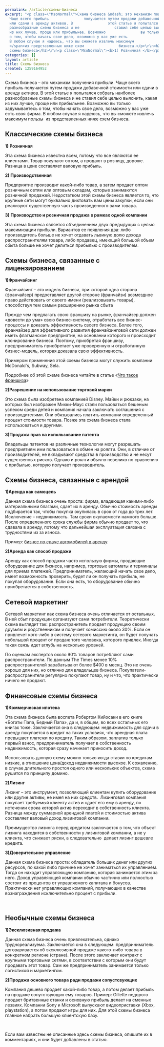 ```yaml
---
permalink: /article/схемы-бизнеса
excerpt: "<p class=\"MsoNormal\">Cхема бизнеса &ndash; это механизм получения прибыли.
  Чаще всего прибыль                получается путем продажи добавочной стоимости
  или сдачи в аренду активов. В                этой статье я попытался собрать наиболее
  разнообразные схемы бизнеса и не                ставил себе целью выяснить, какая
  из них лучше, проще или прибыльнее. Возможно                вы только задумываетесь
  о том, чтобы начать свое дело, возможно у вас уже есть                своя фирма.
  В любом случае я надеюсь, что вы сможете извлечь максимум                пользы<span>&nbsp;
  </span>из представленных ниже схем                бизнеса.</p>\r\n<h2>Классические
  схемы бизнеса</h2>\r\n<p class=\"MsoNormal\"><b>1) Розничная </b></p>"
categories: []
layout: article
title: Схемы бизнеса
created: 1259164952
---
```

Cхема бизнеса – это механизм получения прибыли. Чаще всего прибыль получается путем продажи добавочной стоимости или сдачи в аренду активов. В этой статье я попытался собрать наиболее разнообразные схемы бизнеса и не ставил себе целью выяснить, какая из них лучше, проще или прибыльнее. Возможно вы только задумываетесь о том, чтобы начать свое дело, возможно у вас уже есть своя фирма. В любом случае я надеюсь, что вы сможете извлечь максимум пользы  из представленных ниже схем бизнеса.

## Классические схемы бизнеса ##

**1) Розничная** 

Эта схема бизнеса известна всем, потому что все являются ее клиентами. Товар покупают оптом, а продают в розницу, дороже. Разница в цене составляет валовую прибыль.

**2) Производственная**

Предприятие производит какой-либо товар, а затем продает оптом розничным сетям или оптовым складам, которые занимаются розничной продажей. Недостатком этой схемы бизнеса является то, что крупные сети могут буквально диктовать вам цены закупки, если они реализуют существенную часть произведенного вами товара.

**3) Производство и розничная продажа в рамках одной компании**

Эта схема бизнеса является объединением двух предыдущих с целью максимизации прибыли. Вариантов ее появления два: либо производитель больше не хочет отдавать львиную долю дохода распространителям товара, либо продавец, имеющий большой объем сбыта больше не хочет делиться прибылью с производителем.

## Схемы бизнеса, связанные с лицензированием ##

**1)Франчайзинг**

Франчайзинг – это модель бизнеса, при которой одна сторона (франчайзер) предоставляет другой стороне (франчайзи) возмездное право действовать от своего имени (реализовывать товары), способствуя тем самым расширению рынка сбыта

Прежде чем предлагать свою франшизу на рынке, франчайзер должен «довести до ума» свою бизнес-систему, отработать все бизнес-процессы и доказать эффективность своего бизнеса. Более того, франчайзер для эффективного развития франчайзинговой сети должен иметь флагманское предприятие, на основании которого и происходит клонирование бизнеса. Поэтому, приобретая франшизу, предприниматель приобретает уже проверенную и отработанную бизнес-модель, которая доказала свою эффективность.

Примером применения этой схемы бизнеса могут служить компании McDonald's, Subway, Sela.

Подробнее об этой схеме бизнеса читайте в статье «[Что такое франшиза][Link 1]»

**2)Разрешение на использование торговой марки**

Это схема была изобретена компанией Disney. Майки и рюкзаки, на которых был изображен Микки-Маус стали пользоваться бешеным успехом среди детей и компания начала заключать соглашения с производителями. Они обязывались платить компании определенный процент стоимости товара. Позже эта схема бизнеса стала использоваться и другими.

**3)Продажа прав на использование патента**

Владельцы патентов на различные технологии могут разрешать предприятиям ими пользоваться в обмен на роялти. Они, в отличие от производителей, не вкладывают средства в производство и не несут существенных рисков. Однако и роялти обычно невелико по сравнению с прибылью, которую получает производитель.

## Схемы бизнеса, связанные с арендой ##

**1)Аренда как самоцель**

Данная схема бизнеса очень проста: фирма, владеющая какими-либо материальными благами, сдает их в аренду. Обычно стоимость аренды подбирается так, чтобы покупка окупилась в срок от года до трех лет. Исключение – недвижимость. Там сроки окупаемости намного больше. После определенного срока службы фирма обычно продает то, что сдавала в аренду, потому что дальнейшая эксплуатация связана с трудностями из за износа.

Пример: [бизнес по сдаче автомобилей в аренду][_ _ _ _]

**2)Аренда как способ продажи**

Аренду как способ продажи часто использую фирмы, продающие оборудование для бизнеса, например, торговые автоматы и терминалы для приема платежей. Предприниматель, желающий начать свое дело, имеет возможность проверить, будет ли он получать прибыль, не покупая оборудование. Если она есть, то оборудование обычно приобретается в собственность.

## Сетевой маркетинг ##

Сетевой маркетинг как схема бизнеса очень отличается от остальных. В ней сбыт продукции организуют сами потребители. Теоретически схема выглядит так: распространитель продает продукцию своим друзьям и родственникам и получает комиссию около 30%. Если он привлечет кого-либо в систему сетевого маркетинга, он будет получать небольшой процент от продаж того человека, которого привлек. Иногда такая связь идет вглубь на несколько уровней.

По оценкам экспертов около 90% товаров потребляют сами распространители. По данным The Times менее 10% распространителей зарабатывают более $400 в месяц. Это не очень хорошо для них, но отлично для владельцев бизнеса. Покупатели-распространители регулярно покупают товар, ну и что, что практически ничего не продают.

## Финансовые схемы бизнеса ##

**1)Коммерческая ипотека**

Эта схема бизнеса была воспета Робертом Кийосаки в его книге «Богаты Папа, Бедный Папа», да и, в общем, во всех остальных его книгах тоже. Заключается она в следующем: недвижимость для сдачи в аренду покупается в кредит на таких условиях, что арендная плата превышает платежи по кредиту. Таким образом, заплатив только первый взнос, предприниматель получает в собственность недвижимость, которая сразу начинает приносить доход.

Использовать данную схему можно только когда ставки по кредитам низкие, а отношение цена/доход недвижимости высокое. К сожалению, в случае длительного простоя одного или нескольких объектов, схема рушится по принципу домино.

**2)Лизинг**

Лизинг – это инструмент, позволяющий клиентам купить оборудование или другие активы, не имея на них средств.  Лизинговая компания покупает требуемый клиенту актив и сдает его ему в аренду, по истечении срока которой актив переходит в собственность клиента. Разница между суммарной арендной платой и стоимостью актива составляет валовый доход лизинговой компании.

Преимущество лизинга перед кредитом заключается в том, что объект лизинга находится в собственности у лизинговой компании, а не у клиента, что снижает риски, а следовательно  делает лизинг дешевле кредита.

**3)Доверительное управление**

Данная схема бизнеса проста: обладатель больших денег или других ресурсов, по какой либо причине не хочет заниматься их управлением. Тогда он находит управляющую компанию, которая занимается этим за него. Доход управляющей компании обычно частично или полностью состоит из процентов от управляемого капитала и бонусов. Практически нет управляющих компаний, получающих в качестве вознаграждения исключительно процент с прибыли.

 

## Необычные схемы бизнеса ##

**1)Эксклюзивная продажа**

Данная схема бизнеса очень привлекательна, однако труднореализуема. Заключается она в следующем: предприниматель договаривается об эксклюзивной продаже какого-либо товара в конкретном регионе (стране). После этого заключает контракт с крупными торговыми сетями, в соответствии с которым они будут продавать этот товар. Сам же предприниматель занимается только логистикой и маркетингом.

**2)Продажа основного товара ради продажи сопустсвующих**

Компания дешево продает какой-либо товар, а потом делает прибыль на продаже сопутствующих ему товаров. Пример: Gillette недорого продает бритвенные станки и основную прибыль делает на сменных лезвиях. Компании Sony и Microsoft выпускают видеоприставки (Xbox, playstation), а потом продают игры для них. Для этой схемы бизнеса главное набрать большую клиентскую базу.

 

Если вам известны не описанные здесь схемы бизнеса, опишите их в комментариях, и они будет добавлены в статью. 


[Link 1]: http://www.business101.ru/article/что-такое-франшиза
[_ _ _ _]: http://www.business101.ru/article/автомобили-в-аренду
